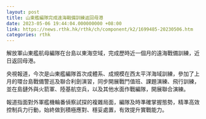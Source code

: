 ```yaml
---
layout: post
title: 山東艦編隊完成遠海戰備訓練返回母港
date: 2023-05-06 19:44:04.000000000 +08:00
link: https://news.rthk.hk/rthk/ch/component/k2/1699485-20230506.htm
categories: rthk
---
```


解放軍山東艦航母編隊在台島以東海空域，完成歷時近一個月的遠海戰備訓練，近日返回母港。

央視報道，今次是山東艦編隊首次成體系、成規模在西太平洋海域訓練，參加了上月的環台島戰備警巡及聯合利劍演習，同步開展戰鬥值班、課題演練、飛行訓練，並在島鏈外與火箭軍、陸基航空兵，以及其他水面作戰編隊，開展聯合演練。

報道指面對外軍艦機輪番偵察試探的複雜局面，編隊及時準確掌握態勢，精準高效控制兵力行動，始終做到積極應對、穩妥處置，有效提升實戰能力。
